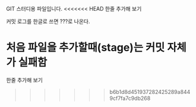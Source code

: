 GIT 스터디용 파일입니다.
<<<<<<< HEAD
한줄 추가해 보기

커밋 로그를 한글로 쓰면 ???로 나온다.

처음 파일을 추가할때(stage)는 커밋 자체가 실패함
=======
한줄 추가해 보기
>>>>>>> b6b1d8d451937282425289a8449cf7fa7c9db268
